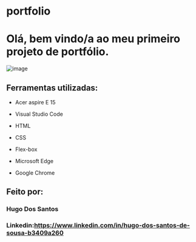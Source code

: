 # portfolio

# Olá, bem vindo/a  ao meu primeiro projeto de portfólio.

![image](https://github.com/HUG01313/portfolio/assets/95427792/4682be2f-abd5-45bc-8f7a-15531b77f313)

## Ferramentas utilizadas:

* Acer aspire E 15

* Visual Studio Code

* HTML

* CSS

* Flex-box

* Microsoft Edge

* Google Chrome

## Feito por:

### Hugo Dos Santos

### Linkedin:https://www.linkedin.com/in/hugo-dos-santos-de-sousa-b3409a260
